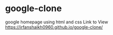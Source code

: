 # google-clone
google homepage using html and css
Link to View https://irfanshaikh0960.github.io/google-clone/
